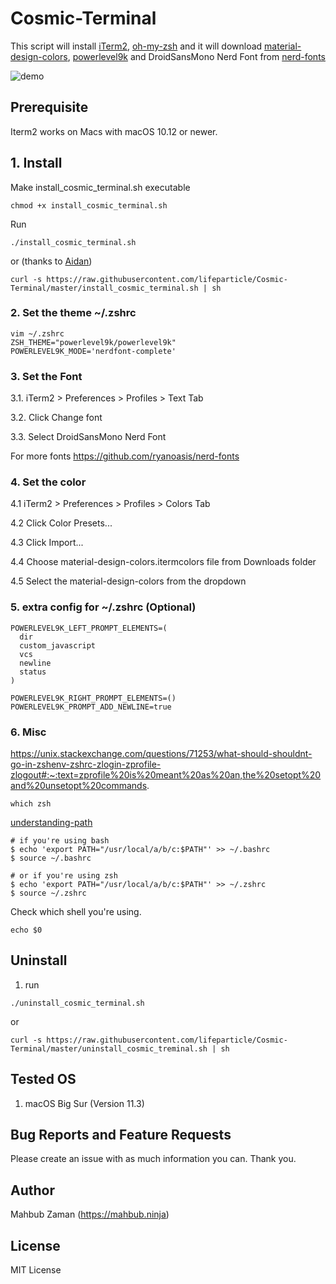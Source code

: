 # Cosmic-Terminal

This script will install [iTerm2](https://github.com/gnachman/iTerm2), [oh-my-zsh](https://github.com/robbyrussell/oh-my-zsh) and it will download [material-design-colors](https://github.com/MartinSeeler/iterm2-material-design), [powerlevel9k](https://github.com/bhilburn/powerlevel9k) and DroidSansMono Nerd Font from [nerd-fonts](https://github.com/ryanoasis/nerd-fonts)

![demo](https://user-images.githubusercontent.com/1612112/58381023-1e660780-7ffc-11e9-9022-da68dbd646f3.png)

## Prerequisite

Iterm2 works on Macs with macOS 10.12 or newer.

## 1. Install

Make install_cosmic_terminal.sh executable
```
chmod +x install_cosmic_terminal.sh
```

Run
```
./install_cosmic_terminal.sh
```

or (thanks to [Aidan](https://github.com/cyclotron3k))

```
curl -s https://raw.githubusercontent.com/lifeparticle/Cosmic-Terminal/master/install_cosmic_terminal.sh | sh
```

### 2. Set the theme ~/.zshrc
```
vim ~/.zshrc
ZSH_THEME="powerlevel9k/powerlevel9k"
POWERLEVEL9K_MODE='nerdfont-complete'
```

### 3. Set the Font
3.1. iTerm2 > Preferences > Profiles > Text Tab

3.2. Click Change font

3.3. Select DroidSansMono Nerd Font

For more fonts
https://github.com/ryanoasis/nerd-fonts

### 4. Set the color
4.1 iTerm2 > Preferences > Profiles > Colors Tab

4.2 Click Color Presets...

4.3 Click Import...

4.4 Choose material-design-colors.itermcolors file from Downloads folder

4.5 Select the material-design-colors from the dropdown

### 5. extra config for ~/.zshrc (Optional)
```
POWERLEVEL9K_LEFT_PROMPT_ELEMENTS=(
  dir
  custom_javascript
  vcs
  newline
  status
)

POWERLEVEL9K_RIGHT_PROMPT_ELEMENTS=()
POWERLEVEL9K_PROMPT_ADD_NEWLINE=true
```

### 6. Misc

https://unix.stackexchange.com/questions/71253/what-should-shouldnt-go-in-zshenv-zshrc-zlogin-zprofile-zlogout#:~:text=zprofile%20is%20meant%20as%20an,the%20setopt%20and%20unsetopt%20commands.

```
which zsh
```

[understanding-path](https://github.com/rbenv/rbenv#understanding-path)

```
# if you're using bash
$ echo 'export PATH="/usr/local/a/b/c:$PATH"' >> ~/.bashrc
$ source ~/.bashrc

# or if you're using zsh
$ echo 'export PATH="/usr/local/a/b/c:$PATH"' >> ~/.zshrc
$ source ~/.zshrc
```

Check which shell you're using.

```
echo $0
```

## Uninstall

1. run
```
./uninstall_cosmic_terminal.sh
```

or

```
curl -s https://raw.githubusercontent.com/lifeparticle/Cosmic-Terminal/master/uninstall_cosmic_treminal.sh | sh
```

## Tested OS
1. macOS Big Sur (Version 11.3)

## Bug Reports and Feature Requests
Please create an issue with as much information you can. Thank you.

## Author
Mahbub Zaman (https://mahbub.ninja)

## License
MIT License
